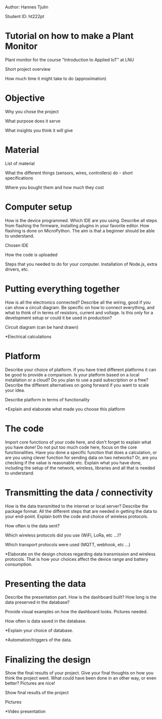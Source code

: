 Author: Hannes Tjulin

Student ID: ht222pt
# Tutorial on how to make a Plant Monitor
Plant monitor for the course "Introduction to Applied IoT" at LNU

Short project overview

How much time it might take to do (approximation)

# Objective
Why you chose the project

What purpose does it serve

What insights you think it will give

# Material
List of material

What the different things (sensors, wires, controllers) do - short specifications

Where you bought them and how much they cost

# Computer setup
How is the device programmed. Which IDE are you using. Describe all steps from flashing the firmware, installing plugins in your favorite editor. How flashing is done on MicroPython. The aim is that a beginner should be able to understand.

Chosen IDE

How the code is uploaded

Steps that you needed to do for your computer. Installation of Node.js, extra drivers, etc.

# Putting everything together
How is all the electronics connected? Describe all the wiring, good if you can show a circuit diagram. Be specific on how to connect everything, and what to think of in terms of resistors, current and voltage. Is this only for a development setup or could it be used in production?

Circuit diagram (can be hand drawn)

*Electrical calculations

# Platform
Describe your choice of platform. If you have tried different platforms it can be good to provide a comparison.
Is your platform based on a local installation or a cloud? Do you plan to use a paid subscription or a free? Describe the different alternatives on going forward if you want to scale your idea.

Describe platform in terms of functionality

*Explain and elaborate what made you choose this platform

# The code
Import core functions of your code here, and don't forget to explain what you have done! Do not put too much code here, focus on the core functionalities. Have you done a specific function that does a calculation, or are you using clever function for sending data on two networks? Or, are you checking if the value is reasonable etc. Explain what you have done, including the setup of the network, wireless, libraries and all that is needed to understand.

# Transmitting the data / connectivity
How is the data transmitted to the internet or local server? Describe the package format. All the different steps that are needed in getting the data to your end-point. Explain both the code and choice of wireless protocols.

How often is the data sent?

Which wireless protocols did you use (WiFi, LoRa, etc …)?

Which transport protocols were used (MQTT, webhook, etc …)

*Elaborate on the design choices regarding data transmission and wireless protocols. That is how your choices affect the device range and battery consumption.

# Presenting the data

Describe the presentation part. How is the dashboard built? How long is the data preserved in the database?

Provide visual examples on how the dashboard looks. Pictures needed.

How often is data saved in the database.

*Explain your choice of database.

*Automation/triggers of the data.

# Finalizing the design
Show the final results of your project. Give your final thoughts on how you think the project went. What could have been done in an other way, or even better? Pictures are nice!

Show final results of the project

Pictures

*Video presentation
